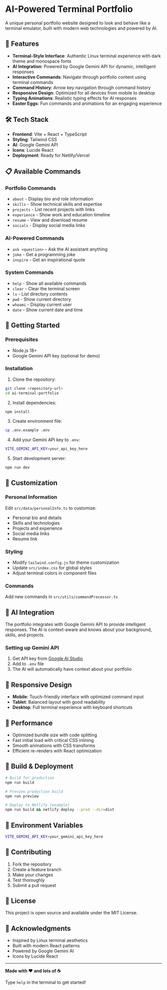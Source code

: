 # AI-Powered Terminal Portfolio

A unique personal portfolio website designed to look and behave like a terminal emulator, built with modern web technologies and powered by AI.

## 🚀 Features

- **Terminal-Style Interface**: Authentic Linux terminal experience with dark theme and monospace fonts
- **AI Integration**: Powered by Google Gemini API for dynamic, intelligent responses
- **Interactive Commands**: Navigate through portfolio content using terminal commands
- **Command History**: Arrow key navigation through command history
- **Responsive Design**: Optimized for all devices from mobile to desktop
- **Typing Animations**: Realistic typing effects for AI responses
- **Easter Eggs**: Fun commands and animations for an engaging experience

## 🛠️ Tech Stack

- **Frontend**: Vite + React + TypeScript
- **Styling**: Tailwind CSS
- **AI**: Google Gemini API
- **Icons**: Lucide React
- **Deployment**: Ready for Netlify/Vercel

## 📋 Available Commands

### Portfolio Commands
- `about` - Display bio and role information
- `skills` - Show technical skills and expertise
- `projects` - List recent projects with links
- `experience` - Show work and education timeline
- `resume` - View and download resume
- `socials` - Display social media links

### AI-Powered Commands
- `ask <question>` - Ask the AI assistant anything
- `joke` - Get a programming joke
- `inspire` - Get an inspirational quote

### System Commands
- `help` - Show all available commands
- `clear` - Clear the terminal screen
- `ls` - List directory contents
- `pwd` - Show current directory
- `whoami` - Display current user
- `date` - Show current date and time

## 🚀 Getting Started

### Prerequisites
- Node.js 18+
- Google Gemini API key (optional for demo)

### Installation

1. Clone the repository:
```bash
git clone <repository-url>
cd ai-terminal-portfolio
```

2. Install dependencies:
```bash
npm install
```

3. Create environment file:
```bash
cp .env.example .env
```

4. Add your Gemini API key to `.env`:
```bash
VITE_GEMINI_API_KEY=your_api_key_here
```

5. Start development server:
```bash
npm run dev
```

## 🎨 Customization

### Personal Information
Edit `src/data/personalInfo.ts` to customize:
- Personal bio and details
- Skills and technologies
- Projects and experience
- Social media links
- Resume link

### Styling
- Modify `tailwind.config.js` for theme customization
- Update `src/index.css` for global styles
- Adjust terminal colors in component files

### Commands
Add new commands in `src/utils/commandProcessor.ts`

## 🤖 AI Integration

The portfolio integrates with Google Gemini API to provide intelligent responses. The AI is context-aware and knows about your background, skills, and projects.

### Setting up Gemini API
1. Get API key from [Google AI Studio](https://makersuite.google.com/app/apikey)
2. Add to `.env` file
3. The AI will automatically have context about your portfolio

## 📱 Responsive Design

- **Mobile**: Touch-friendly interface with optimized command input
- **Tablet**: Balanced layout with good readability
- **Desktop**: Full terminal experience with keyboard shortcuts

## 🎯 Performance

- Optimized bundle size with code splitting
- Fast initial load with critical CSS inlining
- Smooth animations with CSS transforms
- Efficient re-renders with React optimization

## 🔧 Build & Deployment

```bash
# Build for production
npm run build

# Preview production build
npm run preview

# Deploy to Netlify (example)
npm run build && netlify deploy --prod --dir=dist
```

## 📝 Environment Variables

```bash
VITE_GEMINI_API_KEY=your_gemini_api_key_here
```

## 🤝 Contributing

1. Fork the repository
2. Create a feature branch
3. Make your changes
4. Test thoroughly
5. Submit a pull request

## 📄 License

This project is open source and available under the MIT License.

## 🙏 Acknowledgments

- Inspired by Linux terminal aesthetics
- Built with modern React patterns
- Powered by Google Gemini AI
- Icons by Lucide React

---

**Made with ❤️ and lots of ☕**

Type `help` in the terminal to get started!